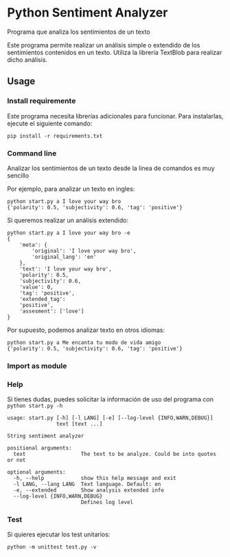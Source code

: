 # Python Sentiment Analyzer

Programa que analiza los sentimientos de un texto

Este programa permite realizar un análisis simple o extendido de los sentimientos contenidos en un texto.
Utiliza la librería TextBlob para realizar dicho análisis.

## Usage

### Install requiremente
Este programa necesita librerías adicionales para funcionar. Para instalarlas, ejecute el siguiente comando:
```
pip install -r requirements.txt
```

### Command line
Analizar los sentimientos de un texto desde la linea de comandos es muy sencillo

Por ejemplo, para analizar un texto en ingles:
```
python start.py a I love your way bro
{'polarity': 0.5, 'subjectivity': 0.6, 'tag': 'positive'}
```

Si queremos realizar un análisis extendido:
```
python start.py a I love your way bro -e
{
    'meta': {
        'original': 'I love your way bro', 
        'original_lang': 'en'
    }, 
    'text': 'I love your way bro', 
    'polarity': 0.5, 
    'subjectivity': 0.6, 
    'value': 0, 
    'tag': 'positive', 
    'extended_tag': 
    'positive', 
    'assesment': ['love']
}
```

Por supuesto, podemos analizar texto en otros idiomas:
```
python start.py a Me encanta tu modo de vida amigo
{'polarity': 0.5, 'subjectivity': 0.6, 'tag': 'positive'}
```

### Import as module

### Help
Si tienes dudas, puedes solicitar la información de uso del programa con ```python start.py -h```

```
usage: start.py [-h] [-l LANG] [-e] [--log-level {INFO,WARN,DEBUG}]
                text [text ...]

String sentiment analyzer

positional arguments:
  text                  The text to be analyze. Could be into quotes or not

optional arguments:
  -h, --help            show this help message and exit
  -l LANG, --lang LANG  Text language. Default: en
  -e, --extended        Show analysis extended info
  --log-level {INFO,WARN,DEBUG}
                        Defines log level
```

### Test
Si quieres ejecutar los test unitarios:
```
python -m unittest test.py -v
```